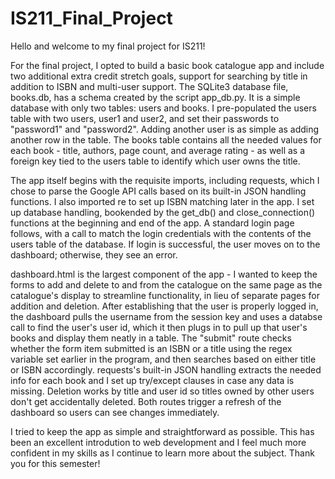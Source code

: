 # IS211_Final_Project

Hello and welcome to my final project for IS211!

For the final project, I opted to build a basic book catalogue app and include two additional extra credit stretch goals, support for searching by title in addition to ISBN and multi-user support. The SQLite3 database file, books.db, has a schema created by the script app_db.py. It is a simple database with only two tables: users and books. I pre-populated the users table with two users, user1 and user2, and set their passwords to "password1" and "password2". Adding another user is as simple as adding another row in the table. The books table contains all the needed values for each book - title, authors, page count, and average rating - as well as a foreign key tied to the users table to identify which user owns the title.

The app itself begins with the requisite imports, including requests, which I chose to parse the Google API calls based on its built-in JSON handling functions. I also imported re to set up ISBN matching later in the app. I set up database handling, bookended by the get_db() and close_connection() functions at the beginning and end of the app. A standard login page follows, with a call to match the login credentials with the contents of the users table of the database. If login is successful, the user moves on to the dashboard; otherwise, they see an error.

dashboard.html is the largest component of the app - I wanted to keep the forms to add and delete to and from the catalogue on the same page as the catalogue's display to streamline functionality, in lieu of separate pages for addition and deletion. After establishing that the user is properly logged in, the dashboard pulls the username from the session key and uses a databse call to find the user's user id, which it then plugs in to pull up that user's books and display them neatly in a table. The "submit" route checks whether the form item submitted is an ISBN or a title using the regex variable set earlier in the program, and then searches based on either title or ISBN accordingly. requests's built-in JSON handling extracts the needed info for each book and I set up try/except clauses in case any data is missing. Deletion works by title and user id so titles owned by other users don't get accidentally deleted. Both routes trigger a refresh of the dashboard so users can see changes immediately.

I tried to keep the app as simple and straightforward as possible. This has been an excellent introdution to web development and I feel much more confident in my skills as I continue to learn more about the subject. Thank you for this semester!
 